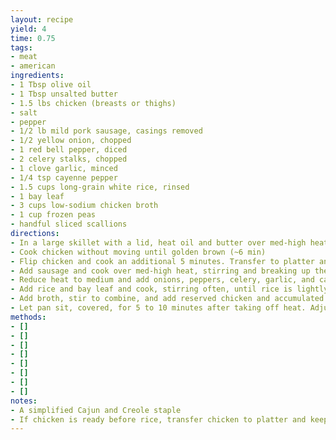 ```yaml
---
layout: recipe
yield: 4
time: 0.75
tags:
- meat
- american
ingredients:
- 1 Tbsp olive oil
- 1 Tbsp unsalted butter
- 1.5 lbs chicken (breasts or thighs)
- salt
- pepper
- 1/2 lb mild pork sausage, casings removed
- 1/2 yellow onion, chopped
- 1 red bell pepper, diced
- 2 celery stalks, chopped
- 1 clove garlic, minced
- 1/4 tsp cayenne pepper
- 1.5 cups long-grain white rice, rinsed
- 1 bay leaf
- 3 cups low-sodium chicken broth
- 1 cup frozen peas
- handful sliced scallions
directions:
- In a large skillet with a lid, heat oil and butter over med-high heat until butter foam subsides. Season chicken generously with salt and pepper and add to pan
- Cook chicken without moving until golden brown (~6 min)
- Flip chicken and cook an additional 5 minutes. Transfer to platter and pour off all but 2 Tbsp of fat
- Add sausage and cook over med-high heat, stirring and breaking up the meat, until browned (~3 min)
- Reduce heat to medium and add onions, peppers, celery, garlic, and cayenne. Cook, stirring occasionally, until onions are softened (~8 min)
- Add rice and bay leaf and cook, stirring often, until rice is lightly toasted
- Add broth, stir to combine, and add reserved chicken and accumulated juices. Bring to a boil, reduce heat, and simmer (covered) until chicken is cooked through and rice is tender (~20 min). Add peas after 15 minutes
- Let pan sit, covered, for 5 to 10 minutes after taking off heat. Adjust seasonings and add scallions if desired
methods:
- []
- []
- []
- []
- []
- []
- []
- []
notes:
- A simplified Cajun and Creole staple
- If chicken is ready before rice, transfer chicken to platter and keep warm until rice is done
---
```

